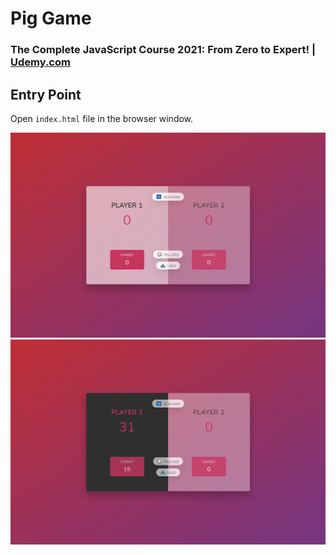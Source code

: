 # Pig Game
### The Complete JavaScript Course 2021: From Zero to Expert! | [Udemy.com](https://www.udemy.com/course/the-complete-javascript-course/)
<!-- * `Purchased Course`: 24.09.2020 -->
<!-- * `Finished this Project`: 06.11.2020 11:56 -->

## Entry Point
Open `index.html` file in the browser window.

![](./Capture01.png)
![](./Capture02.png)
